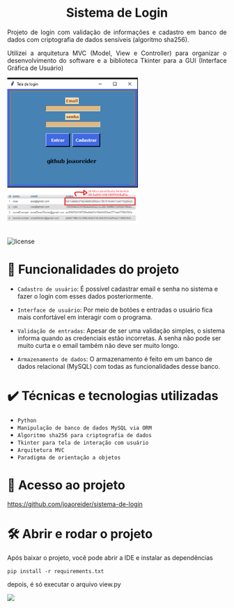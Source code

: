 <h1 align="center"> Sistema de Login </h1>


<p style='text-align: justify;'> 
Projeto de login com validação de informações e cadastro em banco de dados com criptografia  de dados sensíveis (algoritmo sha256).
</p>

<p style='text-align: justify;'> 
Utilizei a arquitetura MVC (Model, View e Controller) para organizar o desenvolvimento do software e a biblioteca Tkinter para a GUI (Interface Gráfica de Usuário)
</p>


<div style="display: inline_block" >

<img align="center" width="300" src="img\tela de login.PNG">

<img align="center" src="img\exemplo banco de dados cript.PNG" width="300" title="criptografia em banco de dados">

</div>


<br>

![license](https://img.shields.io/badge/license-MIT-green)

# :hammer: Funcionalidades do projeto


- `Cadastro de usuário`: É possível cadastrar email e senha no sistema e fazer o login com esses dados posteriormente.
&nbsp;

- `Interface de usuário`: Por meio de botões e entradas o usuário fica mais confortável em interagir com o programa.
&nbsp;

- `Validação de entradas`: Apesar de ser uma validação simples, o sistema informa quando as credenciais estão incorretas. A senha não pode ser muito curta e o email também não deve ser muito longo. 
&nbsp;

- ``Armazenamento de dados``: O armazenamento é feito em um banco de dados relacional (MySQL) com todas as funcionalidades desse banco.

# ✔️ Técnicas e tecnologias utilizadas

- ``Python``
- ``Manipulação de banco de dados MySQL via ORM``
- ``Algoritmo sha256 para criptografia de dados ``
- ``Tkinter para tela de interação com usuário``
- ``Arquitetura MVC``
- ``Paradigma de orientação a objetos``



# 📁 Acesso ao projeto


https://github.com/joaoreider/sistema-de-login


# 🛠️ Abrir e rodar o projeto

Após baixar o projeto, você pode abrir a IDE e instalar as dependências 
```
pip install -r requirements.txt  
```
depois, é só executar o arquivo view.py

<div> 
 <a href="https://www.linkedin.com/in/jo%C3%A3o-paulo-2345b3170/" target="_blank"><img src="https://img.shields.io/badge/LinkedIn-0077B5?style=for-the-badge&logo=linkedin&logoColor=white"></a>

</div>